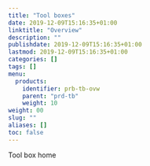 ```yaml
---
title: "Tool boxes"
date: 2019-12-09T15:16:35+01:00
linktitle: "Overview"
description: ""
publishdate: 2019-12-09T15:16:35+01:00
lastmod: 2019-12-09T15:16:35+01:00
categories: []
tags: []
menu:
  products:
    identifier: prb-tb-ovw
    parent: "prd-tb"
    weight: 10
weight: 00
slug: ""
aliases: []
toc: false
---
```


Tool box home

